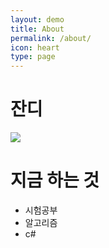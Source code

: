 ```yaml
---
layout: demo
title: About
permalink: /about/
icon: heart
type: page
---
```




# 잔디

<img src="https://ghchart.rshah.org/219138/B31l"/>

# 지금 하는 것

- 시험공부
- 알고리즘
- c#

